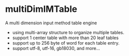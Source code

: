# multiDimIMTable
A multi dimension input method table engine

- using multi-array structure to organize multiple tables.
- support 1 center table with more than 20 leaf tables
- support up to 256 byte of word for each table entry.
- support utf-8, utf-16, gb18030, and more...

